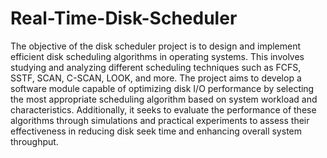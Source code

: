 # Real-Time-Disk-Scheduler
The objective of the disk scheduler project is to design and implement efficient disk scheduling algorithms in operating systems. This involves studying and analyzing different scheduling techniques such as FCFS, SSTF, SCAN, C-SCAN, LOOK, and more. The project aims to develop a software module capable of optimizing disk I/O performance by selecting the most appropriate scheduling algorithm based on system workload and characteristics. Additionally, it seeks to evaluate the performance of these algorithms through simulations and practical experiments to assess their effectiveness in reducing disk seek time and enhancing overall system throughput.
